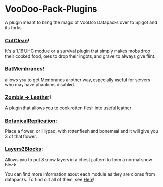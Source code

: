 # VooDoo-Pack-Plugins
A plugin meant to bring the magic of VooDoo Datapacks over to Spigot and its forks

### [CutClean](http://mc.voodoobeard.com/#cutclean)!
It's a 1.16 UHC module or a survival plugin that simply makes mobs drop their cooked food, ores to drop their ingots, and gravel to always give flint.

### [BatMembranes](http://mc.voodoobeard.com/#bat_membranes)!
allows you to get Membranes another way, especially useful for servers who may have phantoms disabled. 

### [Zombie -> Leather](http://mc.voodoobeard.com/#zombie_leather)!
A plugin that allows you to cook rotten flesh into useful leather

### [BotanicalReplication](http://mc.voodoobeard.com/#botanical_replication): 
Place a flower, or lillypad, with rottenflesh and bonemeal and it will give you 3 of that flower. 

### [Layers2Blocks](http://mc.voodoobeard.com/#layers2blocks): 
Allows you to put 8 snow layers in a chest pattern to form a normal snow block.

You can find more information about each module as they are clones from datapacks. To find out all of them, see [Here](http://mc.voodoobeard.com/#)!
